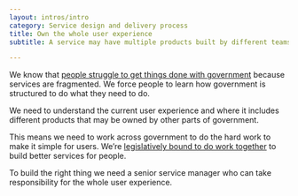 ```yaml
---
layout: intros/intro
category: Service design and delivery process
title: Own the whole user experience
subtitle: A service may have multiple products built by different teams — you need a service manager who understands and owns the whole user experience.

---
```


We know that [people struggle to get things done with government](https://www.dta.gov.au/blog/gov-au-is-a-mental-model-for-government/) because services are fragmented. We force people to learn how government is structured to do what they need to do.

We need to understand the current user experience and where it includes different products that may be owned by other parts of government.

This means we need to work across government to do the hard work to make it simple for users. We’re [legislatively bound to do work together](http://www.finance.gov.au/resource-management/pgpa-act/) to build better services for people.

To build the right thing we need a senior service manager who can take responsibility for the whole user experience.
